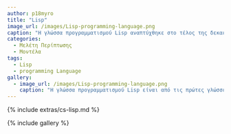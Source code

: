 ```yaml
---
author: p18myro
title: "Lisp"
image_url: /images/Lisp-programming-language.png 
caption: "Η γλώσσα προγραμματισμού Lisp αναπτύχθηκε στο τέλος της δεκαετίας του 1950. Αρχικά δημιουργήθηκε για να χρησιμοποιηθεί σαν μαθηματική σημειογραφία για προγραμματισμό υπολογιστών. Γρήγορα όμως χρησιμοποιήθηκε σε προγράμματα τεχνίτης νοημοσύνης."
categories:
  - Μελέτη Περίπτωσης
  - Μοντέλα
tags:
  - Lisp
  - programming Language
gallery:
  - image_url: /images/Lisp-programming-language.png
    caption: "Η γλώσσα προγραμματισμού Lisp είναι από τις πρώτες γλώσσες προγραμματισμού. Το όνομα της προέρχεται από το “List processor” καθώς το ένα από τα βασικά της δομικά στοιχεία είναι οι συνδεδεμένες λίστες. Δημιουργός της γλώσσας  Lisp είναι ο John MacCarthy." 
---
```


{% include extras/cs-lisp.md %}

{% include gallery %}
